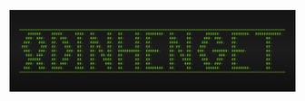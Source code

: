 ![Markdown Logo](https://raw.githubusercontent.com/OdinhengeT/OdinhengeT/master/Images/Logo_Slim.png)
